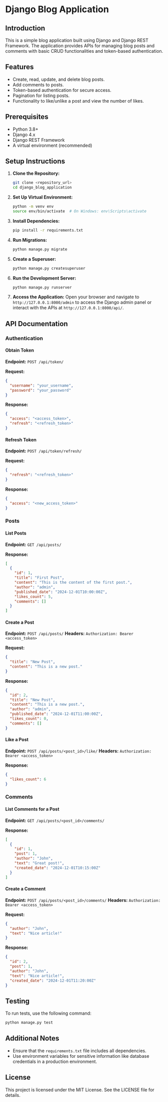 # Django Blog Application

## Introduction
This is a simple blog application built using Django and Django REST Framework. The application provides APIs for managing blog posts and comments with basic CRUD functionalities and token-based authentication.

## Features
- Create, read, update, and delete blog posts.
- Add comments to posts.
- Token-based authentication for secure access.
- Pagination for listing posts.
- Functionality to like/unlike a post and view the number of likes.

## Prerequisites
- Python 3.8+
- Django 4.x
- Django REST Framework
- A virtual environment (recommended)

## Setup Instructions

1. **Clone the Repository:**
   ```bash
   git clone <repository_url>
   cd django_blog_application
   ```

2. **Set Up Virtual Environment:**
   ```bash
   python -m venv env
   source env/bin/activate  # On Windows: env\Scripts\activate
   ```

3. **Install Dependencies:**
   ```bash
   pip install -r requirements.txt
   ```

4. **Run Migrations:**
   ```bash
   python manage.py migrate
   ```

5. **Create a Superuser:**
   ```bash
   python manage.py createsuperuser
   ```

6. **Run the Development Server:**
   ```bash
   python manage.py runserver
   ```

7. **Access the Application:**
   Open your browser and navigate to `http://127.0.0.1:8000/admin` to access the Django admin panel or interact with the APIs at `http://127.0.0.1:8000/api/`.

## API Documentation

### Authentication

#### Obtain Token
**Endpoint:** `POST /api/token/`

**Request:**
```json
{
  "username": "your_username",
  "password": "your_password"
}
```

**Response:**
```json
{
  "access": "<access_token>",
  "refresh": "<refresh_token>"
}
```

#### Refresh Token
**Endpoint:** `POST /api/token/refresh/`

**Request:**
```json
{
  "refresh": "<refresh_token>"
}
```

**Response:**
```json
{
  "access": "<new_access_token>"
}
```

### Posts

#### List Posts
**Endpoint:** `GET /api/posts/`

**Response:**
```json
[
  {
    "id": 1,
    "title": "First Post",
    "content": "This is the content of the first post.",
    "author": "admin",
    "published_date": "2024-12-01T10:00:00Z",
    "likes_count": 5,
    "comments": []
  }
]
```

#### Create a Post
**Endpoint:** `POST /api/posts/`
**Headers:** `Authorization: Bearer <access_token>`

**Request:**
```json
{
  "title": "New Post",
  "content": "This is a new post."
}
```

**Response:**
```json
{
  "id": 2,
  "title": "New Post",
  "content": "This is a new post.",
  "author": "admin",
  "published_date": "2024-12-01T11:00:00Z",
  "likes_count": 0,
  "comments": []
}
```

#### Like a Post
**Endpoint:** `POST /api/posts/<post_id>/like/`
**Headers:** `Authorization: Bearer <access_token>`

**Response:**
```json
{
  "likes_count": 6
}
```

### Comments

#### List Comments for a Post
**Endpoint:** `GET /api/posts/<post_id>/comments/`

**Response:**
```json
[
  {
    "id": 1,
    "post": 1,
    "author": "John",
    "text": "Great post!",
    "created_date": "2024-12-01T10:15:00Z"
  }
]
```

#### Create a Comment
**Endpoint:** `POST /api/posts/<post_id>/comments/`
**Headers:** `Authorization: Bearer <access_token>`

**Request:**
```json
{
  "author": "John",
  "text": "Nice article!"
}
```

**Response:**
```json
{
  "id": 2,
  "post": 1,
  "author": "John",
  "text": "Nice article!",
  "created_date": "2024-12-01T11:20:00Z"
}
```

## Testing
To run tests, use the following command:
```bash
python manage.py test
```

## Additional Notes
- Ensure that the `requirements.txt` file includes all dependencies.
- Use environment variables for sensitive information like database credentials in a production environment.

## License
This project is licensed under the MIT License. See the LICENSE file for details.
